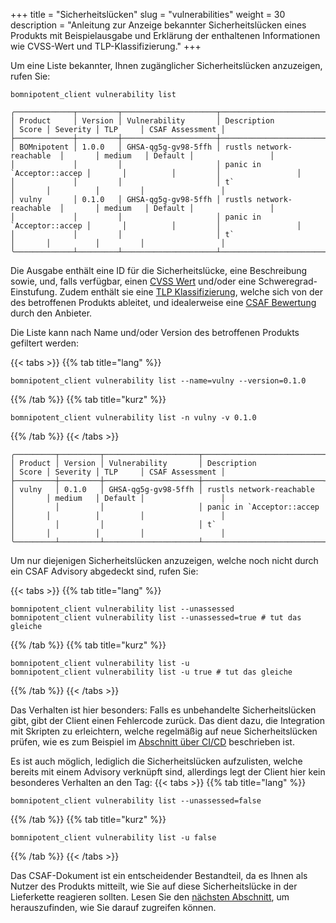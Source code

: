 +++
title = "Sicherheitslücken"
slug = "vulnerabilities"
weight = 30
description = "Anleitung zur Anzeige bekannter Sicherheitslücken eines Produkts mit Beispielausgabe und Erklärung der enthaltenen Informationen wie CVSS-Wert und TLP-Klassifizierung."
+++

Um eine Liste bekannter, Ihnen zugänglicher Sicherheitslücken anzuzeigen, rufen Sie:

```
bomnipotent_client vulnerability list
```

``` {wrap="false" title="Ausgabe"}
╭─────────────┬─────────┬─────────────────────┬───────────────────────────┬───────┬──────────┬─────────┬─────────────────╮
│ Product     │ Version │ Vulnerability       │ Description               │ Score │ Severity │ TLP     │ CSAF Assessment │
├─────────────┼─────────┼─────────────────────┼───────────────────────────┼───────┼──────────┼─────────┼─────────────────┤
│ BOMnipotent │ 1.0.0   │ GHSA-qg5g-gv98-5ffh │ rustls network-reachable  │       │ medium   │ Default │                 │
│             │         │                     │ panic in `Acceptor::accep │       │          │         │                 │
│             │         │                     │ t`                        │       │          │         │                 │
│ vulny       │ 0.1.0   │ GHSA-qg5g-gv98-5ffh │ rustls network-reachable  │       │ medium   │ Default │                 │
│             │         │                     │ panic in `Acceptor::accep │       │          │         │                 │
│             │         │                     │ t`                        │       │          │         │                 │
╰─────────────┴─────────┴─────────────────────┴───────────────────────────┴───────┴──────────┴─────────┴─────────────────╯
```

Die Ausgabe enthält eine ID für die Sicherheitslücke, eine Beschreibung sowie, und, falls verfügbar, einen  [CVSS Wert](https://www.first.org/cvss/) und/oder eine Schweregrad-Einstufung. Zudem enthält sie eine [TLP Klassifizierung](https://www.first.org/tlp/), welche sich von der des betroffenen Produkts ableitet, und idealerweise eine [CSAF Bewertung](https://www.csaf.io/) durch den Anbieter.

Die Liste kann nach Name und/oder Version des betroffenen Produkts gefiltert werden:

{{< tabs >}}
{{% tab title="lang" %}}
```
bomnipotent_client vulnerability list --name=vulny --version=0.1.0
```
{{% /tab %}}
{{% tab title="kurz" %}}
```
bomnipotent_client vulnerability list -n vulny -v 0.1.0
```
{{% /tab %}}
{{< /tabs >}}

``` {wrap="false" title="Ausgabe"}
╭─────────┬─────────┬─────────────────────┬───────────────────────────┬───────┬──────────┬─────────┬─────────────────╮
│ Product │ Version │ Vulnerability       │ Description               │ Score │ Severity │ TLP     │ CSAF Assessment │
├─────────┼─────────┼─────────────────────┼───────────────────────────┼───────┼──────────┼─────────┼─────────────────┤
│ vulny   │ 0.1.0   │ GHSA-qg5g-gv98-5ffh │ rustls network-reachable  │       │ medium   │ Default │                 │
│         │         │                     │ panic in `Acceptor::accep │       │          │         │                 │
│         │         │                     │ t`                        │       │          │         │                 │
╰─────────┴─────────┴─────────────────────┴───────────────────────────┴───────┴──────────┴─────────┴─────────────────╯
```

Um nur diejenigen Sicherheitslücken anzuzeigen, welche noch nicht durch ein CSAF Advisory abgedeckt sind, rufen Sie:

{{< tabs >}}
{{% tab title="lang" %}}
```
bomnipotent_client vulnerability list --unassessed
bomnipotent_client vulnerability list --unassessed=true # tut das gleiche
```
{{% /tab %}}
{{% tab title="kurz" %}}
```
bomnipotent_client vulnerability list -u
bomnipotent_client vulnerability list -u true # tut das gleiche
```
{{% /tab %}}
{{< /tabs >}}

Das Verhalten ist hier besonders: Falls es unbehandelte Sicherheitslücken gibt, gibt der Client einen Fehlercode zurück. Das dient dazu, die Integration mit Skripten zu erleichtern, welche regelmäßig auf neue Sicherheitslücken prüfen, wie es zum Beispiel im [Abschnitt über CI/CD](/de/integration/ci-cd) beschrieben ist.

Es ist auch möglich, lediglich die Sicherheitslücken aufzulisten, welche bereits mit einem Advisory verknüpft sind, allerdings legt der Client hier kein besonderes Verhalten an den Tag:
{{< tabs >}}
{{% tab title="lang" %}}
```
bomnipotent_client vulnerability list --unassessed=false
```
{{% /tab %}}
{{% tab title="kurz" %}}
```
bomnipotent_client vulnerability list -u false
```
{{% /tab %}}
{{< /tabs >}}

Das CSAF-Dokument ist ein entscheidender Bestandteil, da es Ihnen als Nutzer des Produkts mitteilt, wie Sie auf diese Sicherheitslücke in der Lieferkette reagieren sollten. Lesen Sie den [nächsten Abschnitt](/de/client/consumer/csaf-docs/), um herauszufinden, wie Sie darauf zugreifen können.

